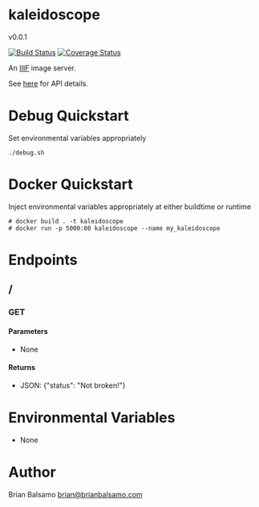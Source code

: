# kaleidoscope

v0.0.1

[![Build Status](https://travis-ci.org/bnbalsamo/kaleidoscope.svg?branch=master)](https://travis-ci.org/bnbalsamo/kaleidoscope) [![Coverage Status](https://coveralls.io/repos/github/bnbalsamo/kaleidoscope/badge.svg?branch=master)](https://coveralls.io/github/bnbalsamo/kaleidoscope?branch=master)

An [IIIF](http://iiif.io/) image server.

See [here](http://iiif.io/api/image/2.1/) for API details.

# Debug Quickstart
Set environmental variables appropriately
```
./debug.sh
```

# Docker Quickstart
Inject environmental variables appropriately at either buildtime or runtime
```
# docker build . -t kaleidoscope
# docker run -p 5000:80 kaleidoscope --name my_kaleidoscope
```

# Endpoints
## /
### GET
#### Parameters
* None
#### Returns
* JSON: {"status": "Not broken!"}

# Environmental Variables
* None

# Author
Brian Balsamo <brian@brianbalsamo.com>
